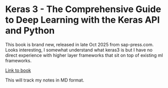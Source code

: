 # Keras 3 - The Comprehensive Guide to Deep Learning with the Keras API and Python

This book is brand new, released in late Oct 2025 from sap-press.com. Looks interesting, I somewhat understand what keras3 is but I have no direct experience with higher layer frameworks that sit on top of existing ml frameworks.

<a href="https://www.sap-press.com/keras-3_6142/">Link to book</a>

This will track my notes in MD format. 